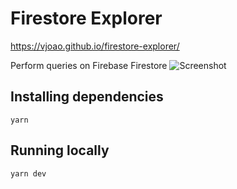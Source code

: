 # Firestore Explorer

https://vjoao.github.io/firestore-explorer/

Perform queries on Firebase Firestore
![Screenshot](https://github.com/vjoao/firestore-explorer/blob/master/fe.png?raw=true "Screenshot")

## Installing dependencies

`yarn`

## Running locally

`yarn dev`

